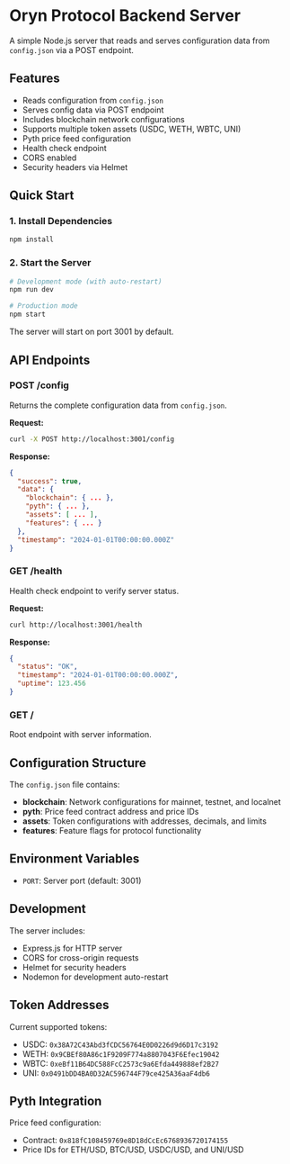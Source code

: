 # Oryn Protocol Backend Server

A simple Node.js server that reads and serves configuration data from `config.json` via a POST endpoint.

## Features

- Reads configuration from `config.json`
- Serves config data via POST endpoint
- Includes blockchain network configurations
- Supports multiple token assets (USDC, WETH, WBTC, UNI)
- Pyth price feed configuration
- Health check endpoint
- CORS enabled
- Security headers via Helmet

## Quick Start

### 1. Install Dependencies

```bash
npm install
```

### 2. Start the Server

```bash
# Development mode (with auto-restart)
npm run dev

# Production mode
npm start
```

The server will start on port 3001 by default.

## API Endpoints

### POST /config
Returns the complete configuration data from `config.json`.

**Request:**
```bash
curl -X POST http://localhost:3001/config
```

**Response:**
```json
{
  "success": true,
  "data": {
    "blockchain": { ... },
    "pyth": { ... },
    "assets": [ ... ],
    "features": { ... }
  },
  "timestamp": "2024-01-01T00:00:00.000Z"
}
```

### GET /health
Health check endpoint to verify server status.

**Request:**
```bash
curl http://localhost:3001/health
```

**Response:**
```json
{
  "status": "OK",
  "timestamp": "2024-01-01T00:00:00.000Z",
  "uptime": 123.456
}
```

### GET /
Root endpoint with server information.

## Configuration Structure

The `config.json` file contains:

- **blockchain**: Network configurations for mainnet, testnet, and localnet
- **pyth**: Price feed contract address and price IDs
- **assets**: Token configurations with addresses, decimals, and limits
- **features**: Feature flags for protocol functionality

## Environment Variables

- `PORT`: Server port (default: 3001)

## Development

The server includes:
- Express.js for HTTP server
- CORS for cross-origin requests
- Helmet for security headers
- Nodemon for development auto-restart

## Token Addresses

Current supported tokens:
- USDC: `0x38A72C43Abd3fCDC56764E0D0226d9d6D17c3192`
- WETH: `0x9CBEf80A86c1F9209F774a8807043F6Efec19042`
- WBTC: `0xeBf11B64DC588FcC2573c9a6Efda449888ef2B27`
- UNI: `0x0491bDD4BA0D32AC596744F79ce425A36aaF4db6`

## Pyth Integration

Price feed configuration:
- Contract: `0x818fC108459769e8D18dCcEc6768936720174155`
- Price IDs for ETH/USD, BTC/USD, USDC/USD, and UNI/USD
